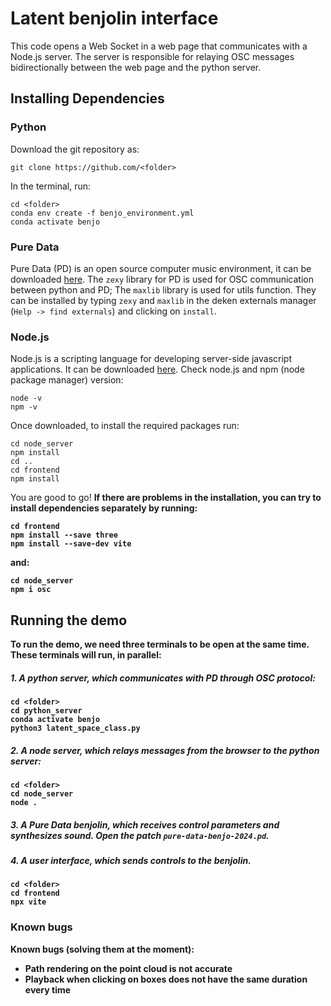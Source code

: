 # Latent benjolin interface

This code opens a Web Socket in a web page that communicates with a Node.js server.
The server is responsible for relaying OSC messages bidirectionally between the web page and the python server.

## Installing Dependencies

### Python
Download the git repository as:
```
git clone https://github.com/<folder>
```
In the terminal, run: 
```
cd <folder>
conda env create -f benjo_environment.yml
conda activate benjo
```

### Pure Data
Pure Data (PD) is an open source computer music environment, it can be downloaded [here](https://puredata.info/downloads). 
The `zexy` library for PD is used for OSC communication between python and PD; The `maxlib` library is used for utils function. They can be installed by typing `zexy`  and `maxlib` in the deken externals manager (`Help -> find externals`) and clicking on `install`.

### Node.js
Node.js is a scripting language for developing server-side javascript applications. It can be downloaded [here](https://nodejs.org/en). 
Check node.js and npm (node package manager) version:
```
node -v
npm -v
```
Once downloaded, to install the required packages run:
```
cd node_server
npm install
cd ..
cd frontend
npm install
```
You are good to go!
<b>If there are problems in the installation<b>, you can try to install dependencies separately by running:
```
cd frontend
npm install --save three 
npm install --save-dev vite
```
and:
```
cd node_server
npm i osc
```


## Running the demo

To run the demo, we need three terminals to be open at the same time. These terminals will run, in parallel:
##### 1. A python server, which communicates with PD through OSC protocol:

```
cd <folder>
cd python_server
conda activate benjo
python3 latent_space_class.py
```

##### 2. A node server, which relays messages from the browser to the python server:

```
cd <folder>
cd node_server
node .
```

##### 3. A Pure Data benjolin, which receives control parameters and synthesizes sound. Open the patch <code>pure-data-benjo-2024.pd</code>.

##### 4. A user interface, which sends controls to the benjolin.

```
cd <folder>
cd frontend
npx vite
```

### Known bugs
Known bugs (solving them at the moment):
- Path rendering on the point cloud is not accurate
- Playback when clicking on boxes does not have the same duration every time

